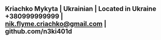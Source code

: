 Kriachko Mykyta | Ukrainian | Located in Ukraine
+380999999999   | nik.flyme.criachko@gmail.com | github.com/n3ki401d
---
